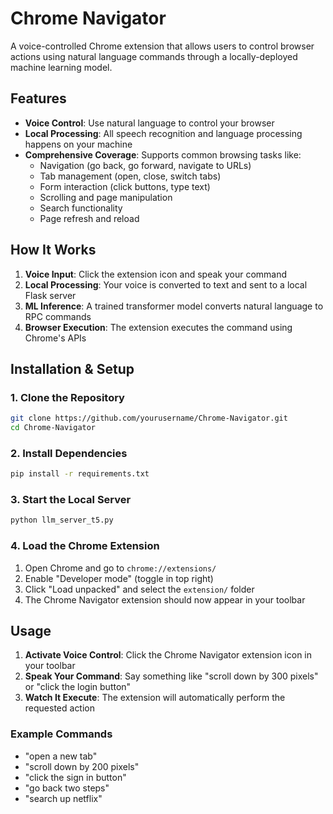 # Chrome Navigator

A voice-controlled Chrome extension that allows users to control browser actions using natural language commands through a locally-deployed machine learning model.

## Features

- **Voice Control**: Use natural language to control your browser
- **Local Processing**: All speech recognition and language processing happens on your machine
- **Comprehensive Coverage**: Supports common browsing tasks like:
  - Navigation (go back, go forward, navigate to URLs)
  - Tab management (open, close, switch tabs)
  - Form interaction (click buttons, type text)
  - Scrolling and page manipulation
  - Search functionality
  - Page refresh and reload

## How It Works

1. **Voice Input**: Click the extension icon and speak your command
2. **Local Processing**: Your voice is converted to text and sent to a local Flask server
3. **ML Inference**: A trained transformer model converts natural language to RPC commands
4. **Browser Execution**: The extension executes the command using Chrome's APIs

## Installation & Setup


### 1. Clone the Repository

```bash
git clone https://github.com/yourusername/Chrome-Navigator.git
cd Chrome-Navigator
```

### 2. Install Dependencies

```bash
pip install -r requirements.txt
```

### 3. Start the Local Server

```bash
python llm_server_t5.py
```

### 4. Load the Chrome Extension

1. Open Chrome and go to `chrome://extensions/`
2. Enable "Developer mode" (toggle in top right)
3. Click "Load unpacked" and select the `extension/` folder
4. The Chrome Navigator extension should now appear in your toolbar

## Usage

1. **Activate Voice Control**: Click the Chrome Navigator extension icon in your toolbar
2. **Speak Your Command**: Say something like "scroll down by 300 pixels" or "click the login button"
3. **Watch It Execute**: The extension will automatically perform the requested action

### Example Commands

- "open a new tab"
- "scroll down by 200 pixels"
- "click the sign in button"
- "go back two steps"
- "search up netflix"

